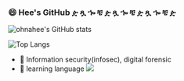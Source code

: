 
### 😄 Hee's GitHub ዽ ጿ ኈ ቼ ዽ ጿ ኈ ቼ ዽ ጿ ኈ ቼ ዽ

![ohnahee's GitHub stats](https://github-readme-stats.vercel.app/api?username=ohnahee&show_icons=true&theme=radical)

![Top Langs](https://github-readme-stats.vercel.app/api/top-langs/?username=ohnahee&show_icons=true&theme=radical)

+ 🌱 Information security(infosec), digital forensic
+ 🌱 learning language <img src="https://img.shields.io/badge/Python-3776AB?style=for-the-badge&logo=Python&logoColor=white">

<!--
**ohnahee/ohnahee** is a ✨ _special_ ✨ repository because its `README.md` (this file) appears on your GitHub profile.

Here are some ideas to get you started:

- 🔭 I’m currently working on ...
- 🌱 I’m currently learning ...
- 👯 I’m looking to collaborate on ...
- 🤔 I’m looking for help with ...
- 💬 Ask me about ...
- 📫 How to reach me: ...
- 😄 Pronouns: ...
- ⚡ Fun fact: ...
-->
